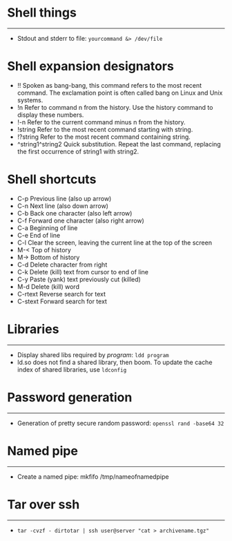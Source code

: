 # Shell things
---
* Stdout and stderr to file: `yourcommand &> /dev/file`

# Shell expansion designators
 * !! Spoken as bang-bang, this command refers to the most recent command. The exclamation point is often called bang on Linux and Unix systems.
 * !n Refer to command n from the history. Use the history command to display these numbers. 
 * !-n Refer to the current command minus n from the history.
 * !string Refer to the most recent command starting with string.
 * !?string Refer to the most recent command containing string.
 * ^string1^string2 Quick substitution. Repeat the last command, replacing the first occurrence of string1 with string2.

# Shell shortcuts
 * C-p Previous line (also up arrow)
 * C-n Next line (also down arrow)
 * C-b Back one character (also left arrow)
 * C-f Forward one character (also right arrow)
 * C-a Beginning of line
 * C-e End of line
 * C-l Clear the screen, leaving the current line at the top of the screen 
 * M-< Top of history
 * M-> Bottom of history
 * C-d Delete character from right
 * C-k Delete (kill) text from cursor to end of line
 * C-y Paste (yank) text previously cut (killed)
 * M-d Delete (kill) word
 * C-rtext Reverse search for text
 * C-stext Forward search for text


# Libraries
---
* Display shared libs required by *program*: `ldd program`
* ld.so does not find a shared library, then boom. To update the cache index of shared libraries, use `ldconfig`

# Password generation
---
* Generation of pretty secure random password: `openssl rand -base64 32`

# Named pipe
---
* Create a named pipe: mkfifo /tmp/nameofnamedpipe

# Tar over ssh
---
* `tar -cvzf - dirtotar | ssh user@server "cat > archivename.tgz"`
